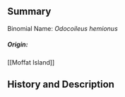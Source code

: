 ## Summary

Binomial Name: _Odocoileus hemionus_
##### Origin:
[[Moffat Island]]
## History and Description